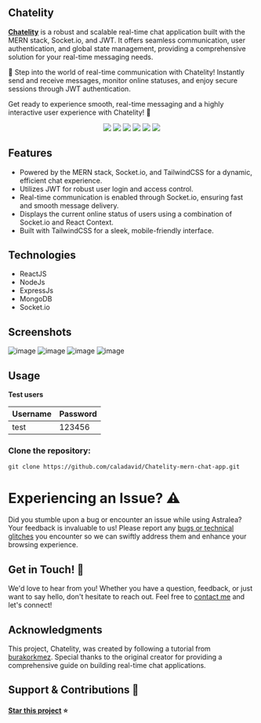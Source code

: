 ## Chatelity

**[Chatelity]([https://astralea.vercel.app/](https://chatelity-mern-chat-app.onrender.com/))** is a robust and scalable real-time chat application built with the MERN stack, Socket.io, and JWT. It offers seamless communication, user authentication, and global state management, providing a comprehensive solution for your real-time messaging needs.

🚀 Step into the world of real-time communication with Chatelity! Instantly send and receive messages, monitor online statuses, and enjoy secure sessions through JWT authentication.

Get ready to experience smooth, real-time messaging and a highly interactive user experience with Chatelity! 🌟


<p align="center">
  <a href="#"><img src="https://img.shields.io/badge/react-%2320232a.svg?style=for-the-badge&logo=react&logoColor=%2361DAFB"/></a>
  <a href="#"><img src="https://img.shields.io/badge/Tailwind_CSS-38B2AC?style=for-the-badge&logo=tailwind-css&logoColor=white"/></a>
  <a href="#"><img src="https://img.shields.io/badge/node.js-6DA55F?style=for-the-badge&logo=node.js&logoColor=white"/></a>
  <a href="#"><img src="https://img.shields.io/badge/MongoDB-%234ea94b.svg?style=for-the-badge&logo=mongodb&logoColor=white"/></a>
  <a href="#"><img src="https://img.shields.io/badge/express.js-%23404d59.svg?style=for-the-badge&logo=express&logoColor=%2361DAFB"/></a>
  <a href="#"><img src="https://img.shields.io/badge/Socket.io-black?style=for-the-badge&logo=socket.io&badgeColor=010101"/></a>
</p>


## Features 

- Powered by the MERN stack, Socket.io, and TailwindCSS for a dynamic, efficient chat experience.
- Utilizes JWT for robust user login and access control.
- Real-time communication is enabled through Socket.io, ensuring fast and smooth message delivery.
- Displays the current online status of users using a combination of Socket.io and React Context.
- Built with TailwindCSS for a sleek, mobile-friendly interface.

## Technologies 

- ReactJS
- NodeJs
- ExpressJs
- MongoDB
- Socket.io

## Screenshots

![image](https://github.com/user-attachments/assets/81b73cce-ab86-4fcd-991b-985e0415452f)
![image](https://github.com/user-attachments/assets/3eabe26b-7663-4efd-9849-098225badf6c)
![image](https://github.com/user-attachments/assets/12c1f6f7-96e1-47a5-ad8f-307773bb1df9)
![image](https://github.com/user-attachments/assets/900b58b5-3d7b-409f-97b1-633dea06c9f6)

## Usage

**Test users**

| Username | Password  |
| -------- | --------- |
| test | 123456 |


### Clone the repository:
```
git clone https://github.com/caladavid/Chatelity-mern-chat-app.git
```

# Experiencing an Issue? ⚠️

Did you stumble upon a bug or encounter an issue while using Astralea? Your feedback is invaluable to us! Please report any [bugs or technical glitches](https://github.com/caladavid/Chatelity-mern-chat-app/issues)  you encounter so we can swiftly address them and enhance your browsing experience. 

## Get in Touch! 📩

We'd love to hear from you! Whether you have a question, feedback, or just want to say hello, don't hesitate to reach out. Feel free to [contact me](https://github.com/caladavid) and let's connect!  

## Acknowledgments

This project, Chatelity, was created by following a tutorial from [burakorkmez](https://github.com/burakorkmez). Special thanks to the original creator for providing a comprehensive guide on building real-time chat applications.

## Support & Contributions 🤲

#### [Star this project](https://github.com/caladavid/Chatelity-mern-chat-app) ⭐️
